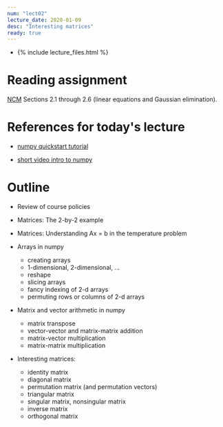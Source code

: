 ```yaml
---
num: "lect02"
lecture_date: 2020-01-09
desc: "Interesting matrices"
ready: true
---
```


* {% include lecture_files.html %}

# Reading assignment

[NCM](http://www.cs.ucsb.edu/~gilbert/cs111/chapters/)
Sections 2.1 through 2.6 (linear equations and Gaussian elimination).


# References for today's lecture

- [numpy quickstart tutorial](https://docs.scipy.org/doc/numpy/user/quickstart.html)

- [short video intro to numpy](https://www.youtube.com/watch?v=8Mpc9ukltVA)


# Outline

- Review of course policies

- Matrices: The 2-by-2 example
- Matrices: Understanding Ax = b in the temperature problem

- Arrays in numpy
  - creating arrays
  - 1-dimensional, 2-dimensional, ...
  - reshape
  - slicing arrays
  - fancy indexing of 2-d arrays
  - permuting rows or columns of 2-d arrays

- Matrix and vector arithmetic in numpy
  - matrix transpose
  - vector-vector and matrix-matrix addition
  - matrix-vector multiplication
  - matrix-matrix multiplication

- Interesting matrices: 
   - identity matrix
   - diagonal matrix
   - permutation matrix (and permutation vectors)
   - triangular matrix
   - singular matrix, nonsingular matrix
   - inverse matrix
   - orthogonal matrix

